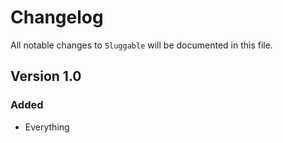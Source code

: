 # Changelog

All notable changes to `Sluggable` will be documented in this file.

## Version 1.0

### Added
- Everything

